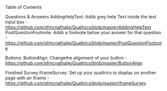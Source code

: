 Table of Contents

Questions & Answers
AddingHelpText: Adds grey help Text inside the text input box - https://github.com/sfmcnathalie/Qualtrics/blob/master/AddingHelpText
PostQuestionFootnote: Adds a footnote below your answer for that question - https://github.com/sfmcnathalie/Qualtrics/blob/master/PostQuestionFootnote 

Buttons:
ButtonAlign: Changethe alignment of your button - https://github.com/sfmcnathalie/Qualtrics/blob/master/ButtonAlign

Finished Survey
iframeSurvey: Set up your qualtrics to display on another page with an iframe - https://github.com/sfmcnathalie/Qualtrics/blob/master/iframeSurvey
